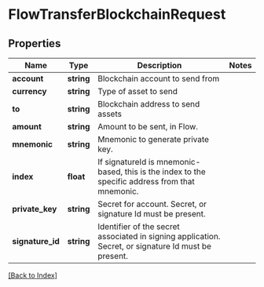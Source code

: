 # FlowTransferBlockchainRequest

## Properties

Name | Type | Description | Notes
------------ | ------------- | ------------- | -------------
**account** | **string** | Blockchain account to send from |
**currency** | **string** | Type of asset to send |
**to** | **string** | Blockchain address to send assets |
**amount** | **string** | Amount to be sent, in Flow. |
**mnemonic** | **string** | Mnemonic to generate private key. |
**index** | **float** | If signatureId is mnemonic-based, this is the index to the specific address from that mnemonic. |
**private_key** | **string** | Secret for account. Secret, or signature Id must be present. |
**signature_id** | **string** | Identifier of the secret associated in signing application. Secret, or signature Id must be present. |

[[Back to Index]](../index.md)
